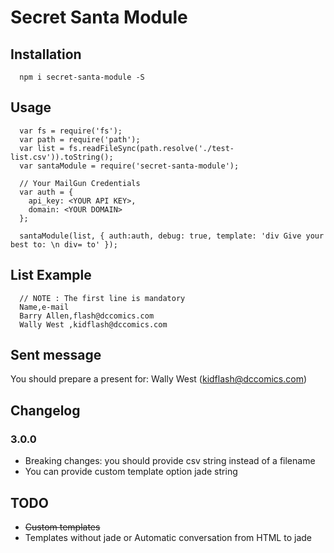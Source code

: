 # Secret Santa Module

## Installation

      npm i secret-santa-module -S

## Usage

      var fs = require('fs');
      var path = require('path');
      var list = fs.readFileSync(path.resolve('./test-list.csv')).toString();
      var santaModule = require('secret-santa-module');
      
      // Your MailGun Credentials
      var auth = {
        api_key: <YOUR API KEY>,
        domain: <YOUR DOMAIN>
      };

      santaModule(list, { auth:auth, debug: true, template: 'div Give your best to: \n div= to' });

## List Example

      // NOTE : The first line is mandatory
      Name,e-mail
      Barry Allen,flash@dccomics.com
      Wally West ,kidflash@dccomics.com


## Sent message
  
  You should prepare a present for:
  Wally West (kidflash@dccomics.com)

## Changelog

### 3.0.0
- Breaking changes: you should provide csv string instead of a filename
- You can provide custom template option jade string

## TODO 
- ~~Custom templates~~
- Templates without jade or Automatic conversation from HTML to jade